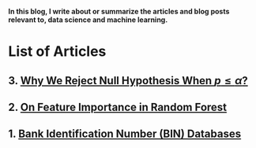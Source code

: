 <script type="text/x-mathjax-config">
MathJax.Hub.Config({
  tex2jax: {inlineMath: [['$','$'], ['\\(','\\)']]}
});
</script>
<script src="https://cdnjs.cloudflare.com/ajax/libs/mathjax/2.7.0/MathJax.js?config=TeX-AMS-MML_HTMLorMML" type="text/javascript"></script>

**In this blog, I write about or summarize the articles and blog posts relevant to, data science and machine learning.**

# List of Articles
## 3. [Why We Reject Null Hypothesis When $p \leq \alpha$?](https://shoresh92.github.io/type_I_error/)
## 2. [On Feature Importance in Random Forest](https://shoresh92.github.io/summary_rfpimp/)
## 1. [Bank Identification Number (BIN) Databases](https://shoresh92.github.io/bindb/)
